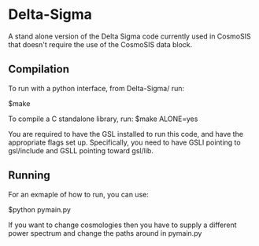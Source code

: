 Delta-Sigma
===========
A stand alone version of the Delta Sigma code currently used in CosmoSIS that doesn't require the use of the CosmoSIS data block.

Compilation
-----------
To run with a python interface, from Delta-Sigma/ run:

$make

To compile a C standalone library, run:
$make ALONE=yes

You are required to have the GSL installed to run this code, and have
the appropriate flags set up. Specifically, you need to have
GSLI pointing to gsl/include and GSLL pointing toward gsl/lib.

Running
-------
For an exmaple of how to run, you can use:

$python pymain.py

If you want to change cosmologies then you have to supply a different power spectrum and change the paths around in pymain.py
